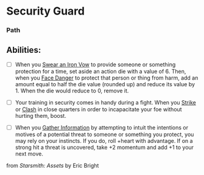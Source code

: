 # Security Guard
### Path


## Abilities:


- [ ] When you [Swear an Iron Vow](Moves/Quest/Swear_an_Iron_Vow) to provide someone or something protection for a time, set aside an action die with a value of 6. Then, when you [Face Danger](Moves/Adventure/Face_Danger) to protect that person or thing from harm, add an amount equal to half the die value (rounded up) and reduce its value by 1. When the die would reduce to 0, remove it.

- [ ] Your training in security comes in handy during a fight. When you [Strike](Moves/Combat/Strike) or [Clash](Moves/Combat/Clash) in close quarters in order to incapacitate your foe without hurting them, boost.

- [ ] When you [Gather Information](Moves/Adventure/Gather_Information) by attempting to intuit the intentions or motives of a potential threat to someone or something you protect, you may rely on your instincts. If you do, roll +heart with advantage. If on a strong hit a threat is uncovered, take +2 momentum and add +1 to your next move.



from *Starsmith: Assets* by Eric Bright